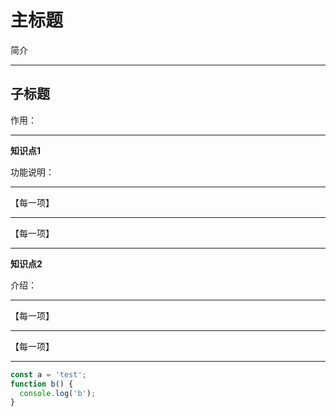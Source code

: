 # 主标题

简介

---

## 子标题

作用：

---

**知识点1**

功能说明：

---

【每一项】

---

【每一项】

---

**知识点2**

介绍：

---

【每一项】

---

【每一项】

---


```js
const a = 'test';
function b() {
  console.log('b');
}
```